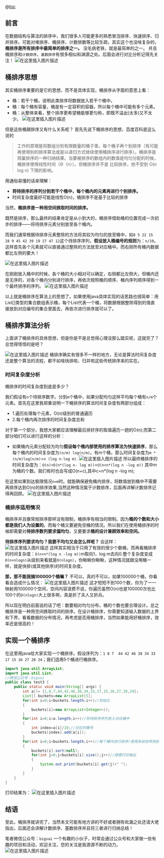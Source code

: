 ﻿@[toc](目录)
## 前言
在数据结构与算法的排序中，我们很多人可能更多的熟悉冒泡排序、快速排序、归并排序。可能对堆排序、桶排序、计数排数等比较生疏，其实这个也没啥复杂的，**桶排序是所有排序中最简单的排序之一。** 没毛病老铁，就是最简单的之一。 并且桶排序和`计数排序`，`基数排序`有很多相似和渊源之处。后面会进行对比分析记得先关注！
![在这里插入图片描述](https://img-blog.csdnimg.cn/2020071300351561.png)


## 桶排序思想
其实桶排序重要的是它的思想，而不是具体实现，桶排序从字面的意思上看：
- 桶：若干个桶，说明此类排序将数据放入若干个桶中。
- 桶：每个桶有容量，桶是有一定容积的容器，所以每个桶中可能有多个元素。
- 桶：从整体来看，整个排序更希望桶能够更匀称，即既不溢出(太多)又不太少。
![在这里插入图片描述](https://img-blog.csdnimg.cn/20200727192913255.png?x-oss-process=image/watermark,type_ZmFuZ3poZW5naGVpdGk,shadow_10,text_aHR0cHM6Ly9ibG9nLmNzZG4ubmV0L3FxXzQwNjkzMTcx,size_1,color_FFFFFF,t_70)

但是这些桶跟排序又有什么关系呢？
首先先说下桶排序的思想，百度百科是这么说的
>工作的原理是将数组分到有限数量的桶子里。每个桶子再个别排序（有可能再使用别的排序算法或是以递归方式继续使用桶排序进行排序）。桶排序是鸽巢排序的一种归纳结果。当要被排序的数组内的数值是均匀分配的时候，桶排序使用线性时间（Θ（n））。但桶排序并不是 比较排序，他不受到 O(n log n) 下限的影响。

用通俗易懂的话来理解：
- **将待排序的序列分到若干个桶中，每个桶内的元素再进行个别排序。** 
- 时间复杂度最好可能是线性O(n)，桶排序不是基于比较的排序

当然，**桶排序是一种用空间换取时间的排序。**

既然是排序，那么最终的结果肯定是从小到大的，桶排序借助桶的位置完成一次初步的排序——将待排序元素分别放至各个桶内。

而我们通常根据待排序元素整除的方法将其较为均匀的放至桶中，如`8 5 22 15 28 9 45 42 39 19 27 47 12`这个待排序序列，**假设放入桶编号的规则**为：`n/10`。这样首先各个元素就可以直接通过整除的方法放至对应桶中。而右侧所有桶内数据都比左侧的要大！

![在这里插入图片描述](https://img-blog.csdnimg.cn/20200728011506731.png?x-oss-process=image/watermark,type_ZmFuZ3poZW5naGVpdGk,shadow_10,text_aHR0cHM6Ly9ibG9nLmNzZG4ubmV0L3FxXzQwNjkzMTcx,size_1,color_FFFFFF,t_70)

在刚刚放入桶中的时候，各个桶的大小相对可以确定，右侧都比左侧大，但桶内还是无序的，对各个桶内分别进行排序，再依次按照桶的顺序、桶内序列顺序得到一个最终排序的序列。
![在这里插入图片描述](https://img-blog.csdnimg.cn/20200728144935190.png?x-oss-process=image/watermark,type_ZmFuZ3poZW5naGVpdGk,shadow_10,text_aHR0cHM6Ly9ibG9nLmNzZG4ubmV0L3FxXzQwNjkzMTcx,size_1,color_FFFFFF,t_70)

以上就是桶排序在算法上的思想了。如果使用java具体实现的话思路也很简单：用List[]类型的集合数组表示桶，每个List代表一个桶，将数据根据整除得到的值直接放到对应编号的集合里面去，再依次进行排序就可以了。

## 桶排序算法分析
上面讲了桶排序的具体思想，但是你是不是总觉得心理没那么踏实呢，这就完了？总觉得怪怪的是吧？

![在这里插入图片描述](https://img-blog.csdnimg.cn/20200728155016220.gif)
桶排序确实有很多不一样的地方，无论是算法时间复杂度还是整个算法的流程，都不如啥快排啦、归并啦这些传统排序来的实在。
### 时间复杂度分析
桶排序的时间复杂度到底是多少？

我们假设有`n`个待排序数字。分到`m`个桶中，如果分配均匀这样平均每个桶有`n/m`个元素。首先在这里我郑重说明一下桶排序的算法时间复杂度有两部分组成：
- 1.遍历处理每个元素，O(n)级别的普通遍历
- 2.每个桶内再次排序的时间复杂度总和

对于第一个部分，我想大家都应该理解最后排好序的取值遍历一趟的O(n);而第二部分咱们可以进行这样的分析：
- 如果桶内元素分配较为均匀**假设每个桶内部使用的排序算法为快速排序**，那么每个桶内的时间复杂度为`(n/m) log(n/m)`。有m个桶，那么时间复杂度为`m * (n/m)log(n/m)`=`n (log n-log m)`.
![在这里插入图片描述](https://img-blog.csdnimg.cn/20200728203705134.png?x-oss-process=image/watermark,type_ZmFuZ3poZW5naGVpdGk,shadow_10,text_aHR0cHM6Ly9ibG9nLmNzZG4ubmV0L3FxXzQwNjkzMTcx,size_1,color_FFFFFF,t_70)
所以最终桶排序的时间复杂度为：`O(n)+O(n*(log n- log m))`=`O(n+n*(log n -log m))` 其中m为桶的个数。我们有时也会写成O(n+c),其中c=n*(log n -log m);

在这里如果到达极限情况`n=m`时。就能确保避免桶内排序，将数值放到桶中不需要再排序达到O(n)的排序效果,当然这种情况属于计数排序，后面再详解计数排序记得再回顾。
![在这里插入图片描述](https://img-blog.csdnimg.cn/20200728220257521.png?x-oss-process=image/watermark,type_ZmFuZ3poZW5naGVpdGk,shadow_10,text_aHR0cHM6Ly9ibG9nLmNzZG4ubmV0L3FxXzQwNjkzMTcx,size_1,color_FFFFFF,t_70)


### 桶排序适用情况
桶排序并且像常规排序那样没有限制，桶排序有相当的限制。因为**桶的个数和大小都是我们人为设置的**。而每个桶又要避免空桶的情况。所以我们在使用桶排序的时候即需要对**待排序数列要求偏均匀**，又要要求**桶的设计兼顾效率和空间。**

**待排序序列要求均匀？我要不均匀又会怎么样呢？**
会这样：
![在这里插入图片描述](https://img-blog.csdnimg.cn/20200728213223108.png?x-oss-process=image/watermark,type_ZmFuZ3poZW5naGVpdGk,shadow_10,text_aHR0cHM6Ly9ibG9nLmNzZG4ubmV0L3FxXzQwNjkzMTcx,size_1,color_FFFFFF,t_70)
这样其实相当于只用了有效的很少个数桶，而再看桶排序的时间复杂度：`O(n+n*(log n -log m))`m取向1，log m去向0.整个复杂度变成`O(n+nlogn)`从级别来看就是`O(nlogn)`，你瞅瞅你瞅瞅，这种情况就跟没用桶一样，就是快排(或其他排序)的时间复杂度。

**那，那不能我搞100000个桶嘛？**
不可以，真的不可以，如果100000个桶，你看看会造成什么情况：
![在这里插入图片描述](https://img-blog.csdnimg.cn/20200728214708187.png?x-oss-process=image/watermark,type_ZmFuZ3poZW5naGVpdGk,shadow_10,text_aHR0cHM6Ly9ibG9nLmNzZG4ubmV0L3FxXzQwNjkzMTcx,size_1,color_FFFFFF,t_70)
这才短短不到100个数，你为了一一映射用100000个空间，空间内容浪费不说，你遍历虽然O(n)也是100000次也比100个的`O(nlogn)`大上很多啊，真是折了夫人又折兵。

所以现在明白前面说的话了吧：数要相对均匀分布，桶的个数也要合理设计。总之桶排序是一种用空间换取时间的排序。在设计桶排序，你需要知道输入数据的上界和下界，看看数据的分布情况，再考虑是否用桶排序，当然如果能用好桶排序，效率还是很高的！


## 实现一个桶排序
在这里用java给大家实现一个桶排序。假设序列为：`1 8 7  44 42 46 38 34 33 17 15 16 27 28 24`；我们选用5个桶进行桶排序。

```java
import java.util.ArrayList;
import java.util.List;
//微信公众号：bigsai
public class test3 {
	public static void main(String[] args) {
		int a[]= {1,8,7,44,42,46,38,34,33,17,15,16,27,28,24};
		List[] buckets=new ArrayList[5];
		for(int i=0;i<buckets.length;i++)//初始化
		{
			buckets[i]=new ArrayList<Integer>();
		}
		for(int i=0;i<a.length;i++)//将待排序序列放入对应桶中
		{
			int index=a[i]/10;//对应的桶号
			buckets[index].add(a[i]);
		}
		for(int i=0;i<buckets.length;i++)//每个桶内进行排序(使用系统自带快排)
		{
			buckets[i].sort(null);
			for(int j=0;j<buckets[i].size();j++)//顺便打印输出
			{
				System.out.print(buckets[i].get(j)+" ");
			}
		}	
	}
}
```
打印结果为：
![在这里插入图片描述](https://img-blog.csdnimg.cn/2020072822374045.png?x-oss-process=image/watermark,type_ZmFuZ3poZW5naGVpdGk,shadow_10,text_aHR0cHM6Ly9ibG9nLmNzZG4ubmV0L3FxXzQwNjkzMTcx,size_1,color_FFFFFF,t_70)
## 结语
至此，桶排序就讲完了，当然本文可能有地方讲的不好或者拥有纰漏之处还请大佬指出，后面还会讲解计数排序、基数排序并且将三者进行归纳总结！

笔者微信公众号：`bigsai` 一个有趣的小伙子，时常会通过公众号和大家做一些有趣的项目和活动，欢迎关注，您的关注是我源源不断的动力。
![在这里插入图片描述](https://img-blog.csdnimg.cn/20200728224009342.png?x-oss-process=image/watermark,type_ZmFuZ3poZW5naGVpdGk,shadow_10,text_aHR0cHM6Ly9ibG9nLmNzZG4ubmV0L3FxXzQwNjkzMTcx,size_16,color_FFFFFF,t_70)


